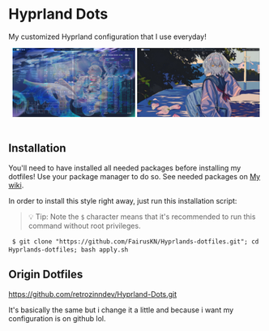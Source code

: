 # Hyprland Dots
My customized Hyprland configuration that I use everyday!

<div align="center">
<div class="screenshot-container">
 <img width=48% src="repo/b.png">
 <img width=48% src="repo/a.png">
</div>
</div>
<br>

## Installation
You'll need to have installed all needed packages before installing my dotfiles! Use your package manager to do so. See needed packages on [My wiki](https://github.com/FairusKN/Hyprlands-dotfiles/wiki).

In order to install this style right away, just run this installation script:

> 💡 Tip: Note the `$` character means that it's recommended to run this command without root privileges.

```nushell
 $ git clone "https://github.com/FairusKN/Hyprlands-dotfiles.git"; cd Hyprlands-dotfiles; bash apply.sh
```

## Origin Dotfiles
https://github.com/retrozinndev/Hyprland-Dots.git

It's basically the same but i change it a little and because i want my configuration is on github lol.
